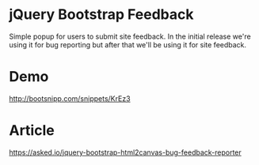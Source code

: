 # jQuery Bootstrap Feedback
Simple popup for users to submit site feedback. In the initial release we're using it for bug reporting but after that we'll be using it for site feedback.

# Demo
http://bootsnipp.com/snippets/KrEz3

# Article
https://asked.io/jquery-bootstrap-html2canvas-bug-feedback-reporter